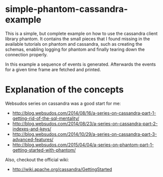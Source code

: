 # simple-phantom-cassandra-example
This is a simple, but complete example on how to use the cassandra client library phantom. It contains the small pieces that I found missing in the available tutorials on phantom and cassandra, such as creating the schemas, enabling logging for phantom and finally tearing down the connection properly.

In this example a sequence of events is generated. Afterwards the events for a given time frame are fetched and printed.

# Explanation of the concepts
Websudos series on cassandra was a good start for me:
* http://blog.websudos.com/2014/08/16/a-series-on-cassandra-part-1-getting-rid-of-the-sql-mentality/
* http://blog.websudos.com/2014/08/23/a-series-on-cassandra-part-2-indexes-and-keys/
* http://blog.websudos.com/2014/10/29/a-series-on-cassandra-part-3-advanced-features/
* http://blog.websudos.com/2015/04/04/a-series-on-phantom-part-1-getting-started-with-phantom/

Also, checkout the official wiki:
* http://wiki.apache.org/cassandra/GettingStarted
